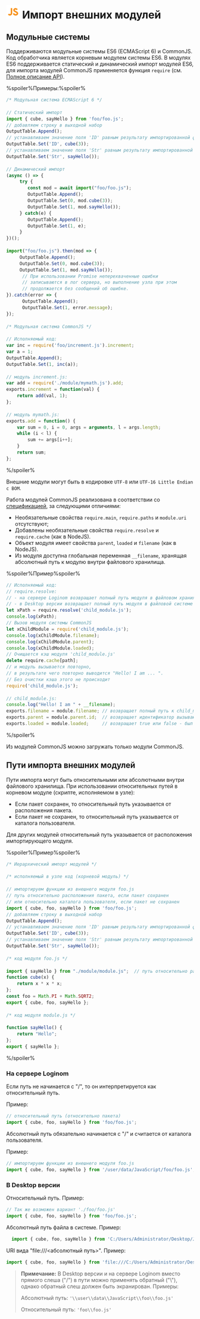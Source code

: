 # ![](../../../media/app/icons/component-18/component-default-55.svg) Импорт внешних модулей

## Модульные системы

Поддерживаются модульные системы ES6 (ECMAScript 6) и CommonJS. Код обработчика является корневым модулем системы ES6.
В модулях ES6 поддерживается статический и динамический импорт модулей ES6, для импорта модулей CommonJS применяется функция `require` (см. [Полное описание API](./api-description.md)).

%spoiler%Примеры:%spoiler%

```javascript
/* Модульная система ECMAScript 6 */

// Статический импорт
import { cube, sayHello } from 'foo/foo.js';
// добавляем строку в выходной набор
OutputTable.Append();
// устанавливаем значение поля 'ID' равным результату импортированной функции cube(3)
OutputTable.Set('ID', cube(3));
// устанавливаем значение поля 'Str' равным результату импортированной функции sayHello()
OutputTable.Set('Str', sayHello());

// Динамический импорт
(async () => {
     try {
        const mod = await import("foo/foo.js");
        OutputTable.Append();
        OutputTable.Set(0, mod.cube(3));
        OutputTable.Set(1, mod.sayHello());
     } catch(e) {
        OutputTable.Append();
        OutputTable.Set(1, e);
     }
})();

import("foo/foo.js").then(mod => {
     OutputTable.Append();
     OutputTable.Set(0, mod.cube(3));
     OutputTable.Set(1, mod.sayHello());
      // При использовании Promise неперехваченные ошибки
      // записываются в лог сервера, но выполнение узла при этом
      // продолжается без сообщений об ошибке.
}).catch(error => {
      OutputTable.Append();
      OutputTable.Set(1, error.message);  
});

/* Модульная система CommonJS */

// Исполняемый код:
var inc = require('foo/increment.js').increment;
var a = 1;
OutputTable.Append();
OutputTable.Set(1, inc(a));  

// модуль increment.js:
var add = require('./module/mymath.js').add;
exports.increment = function(val) {
    return add(val, 1);
};

// модуль mymath.js:
exports.add = function() {
    var sum = 0, i = 0, args = arguments, l = args.length;
    while (i < l) {
        sum += args[i++];
    }
    return sum;
};
```

%/spoiler%

Внешние модули могут быть в кодировке `UTF-8` или `UTF-16 Little Endian с BOM`.

Работа модулей CommonJS реализована в соответствии со [спецификацией](http://wiki.commonjs.org/wiki/Modules/1.1.1), за следующими отличиями:

- Необязательные свойства `require.main`, `require.paths` и `module.uri` отсутствуют;
- Добавлены необязательные свойства `require.resolve` и `require.cache` (как в NodeJS).
- Объект модуля имеет свойства `parent`, `loaded` и `filename` (как в NodeJS).
- Из модуля доступна глобальная переменная `__filename`, хранящая абсолютный путь к модулю внутри файлового хранилища.

%spoiler%Пример%spoiler%

```javascript
// Исполняемый код:
// require.resolve:
// - на сервере Loginom возвращает полный путь модуля в файловом хранилище
// - в Desktop версии возвращает полный путь модуля в файловой системе
let xPath = require.resolve('child_module.js');
console.log(xPath);
// Вызов модуля системы CommonJS
let xChildModule = require('child_module.js');
console.log(xChildModule.filename);
console.log(xChildModule.parent);
console.log(xChildModule.loaded);
// Очищается кэш модуля 'child_module.js'
delete require.cache[path];
// и модуль вызывается повторно,
// в результате чего повторно выводится "Hello! I am ... ".
// Без очистки кэша этого не происходит
require('child_module.js');

// child_module.js:
console.log("Hello! I am " + __filename);
exports.filename = module.filename; // возвращает полный путь к child_module.js
exports.parent = module.parent.id;  // возвращает идентификатор вызывающего модуля
exports.loaded = module.loaded;     // возвращает true или false - был ли загружен модуль
```

%/spoiler%

Из модулей CommonJS можно загружать только модули CommonJS.

## Пути импорта внешних модулей

Пути импорта могут быть относительными или абсолютными внутри файлового хранилища. При использовании относительных путей в корневом модуле (скрипте, исполняемом в узле):

- Если пакет сохранен, то относительный путь указывается от расположения пакета.
- Если пакет не сохранен, то относительный путь указывается от каталога пользователя.

Для других модулей относительный путь указывается от расположения импортирующего модуля.

%spoiler%Пример%spoiler%

```javascript
/* Иерархический импорт модулей */

/* исполняемый в узле код (корневой модуль) */

// импортируем функции из внешнего модуля foo.js
// путь относительно расположения пакета, если пакет сохранен
// или относительно каталога пользователя, если пакет не сохранен
import { cube, foo, sayHello } from 'foo/foo.js';
// добавляем строку в выходной набор
OutputTable.Append();
// устанавливаем значение поля 'ID' равным результату импортированной функции cube(3)
OutputTable.Set('ID', cube(3));
// устанавливаем значение поля 'Str' равным результату импортированной функции sayHello()
OutputTable.Set('Str', sayHello());

/* код модуля foo.js */

import { sayHello } from "./module/module.js";  // путь относительно расположения модуля foo.js
function cube(x) {
    return x * x * x;
};
const foo = Math.PI + Math.SQRT2;
export { cube, foo, sayHello };

/* код модуля module.js */

function sayHello() {
    return "Hello";
};
export { sayHello };
```

%/spoiler%

### На сервере Loginom

Если путь не начинается с "/", то он интерпретируется как относительный путь.

Пример:

```javascript
// относительный путь (относительно пакета)
import { cube, foo, sayHello } from 'foo/foo.js';
```

Абсолютный путь обязательно начинается с "/" и считается от каталога пользователя.

Пример:

```javascript
// импортируем функции из внешнего модуля foo.js
import { cube, foo, sayHello } from '/user/data/JavaScript/foo/foo.js';
```

### В Desktop версии

Относительный путь. Пример:

```javascript
// Так же возможен вариант './foo/foo.js'
import { cube, foo, sayHello } from 'foo/foo.js';
```

Абсолютный путь файла в системе. Пример:

```javascript
  import { cube, foo, sayHello } from 'C:/Users/Administrator/Desktop/JavaScript/foo/foo.js';
```

URI вида "file:///<абсолютный путь>". Пример:

```javascript
import { cube, foo, sayHello } from 'file:///C:/Users/Administrator/Desktop/JavaScript/foo/foo.js';
```

> **Примечание:** В Desktop версии и на сервере Loginom вместо прямого слеша ("/") в пути можно применять обратный ("\\"), однако обратный слеш должен быть экранирован.
> Примеры:
>
> Абсолютный путь: `'\\user\\data\\JavaScript\\foo\\foo.js'`
>
> Относительный путь: `'foo\\foo.js'`